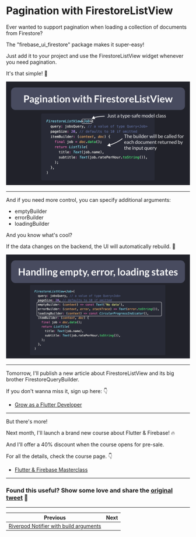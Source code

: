 # Pagination with FirestoreListView

Ever wanted to support pagination when loading a collection of documents from Firestore?

The "firebase_ui_firestore" package makes it super-easy!

Just add it to your project and use the FirestoreListView widget whenever you need pagination.

It's that simple! 🚀

![](098.1.png)

---

And if you need more control, you can specify additional arguments:

- emptyBuilder
- errorBuilder
- loadingBuilder

And you know what's cool?

If the data changes on the backend, the UI will automatically rebuild. 🚀

![](098.2.png)

---

Tomorrow, I'll publish a new article about FirestoreListView and its big brother FirestoreQueryBuilder.

If you don't wanna miss it, sign up here: 👇

- [Grow as a Flutter Developer](https://codewithandrea.com/newsletter/new/)

---

But there's more!

Next month, I'll launch a brand new course about Flutter & Firebase! 🔥

And I'll offer a 40% discount when the course opens for pre-sale.

For all the details, check the course page. 👇

- [Flutter & Firebase Masterclass](https://codewithandrea.com/courses/flutter-firebase-masterclass/)

---

### Found this useful? Show some love and share the [original tweet](https://twitter.com/biz84/status/1633800807492534272) 🙏

---

| Previous | Next |
| -------- | ---- |
| [Riverpod Notifier with build arguments](../0097-riverpod-notifier-build-argument/index.md) |  |
